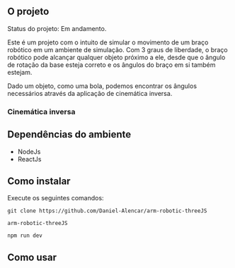 ## O projeto

Status do projeto: Em andamento.

Este é um projeto com o intuito de simular o movimento de um braço robótico em um ambiente de simulação. Com 3 graus de liberdade, o braço robótico pode alcançar qualquer objeto próximo a ele, desde que o ângulo de rotação da base esteja correto e os ângulos do braço em si também estejam.

Dado um objeto, como uma bola, podemos encontrar os ângulos necessários através da aplicação de cinemática inversa.

### Cinemática inversa


## Dependências do ambiente
- NodeJs
- ReactJs

## Como instalar
Execute os seguintes comandos:
```
git clone https://github.com/Daniel-Alencar/arm-robotic-threeJS
```
```
arm-robotic-threeJS
```
```
npm run dev
```

## Como usar

